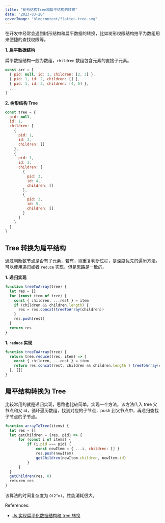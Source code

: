 ```yaml
---
title: "树形结构Tree和扁平结构的转换"
date: "2023-03-20"
coverImage: "blogcontent/flatten-tree.svg"
---
```


在开发中经常会遇到树形结构和扁平数据的转换，比如树形权限结构拍平为数组用来便捷的查找权限等。

**1. 扁平数据结构**

扁平数据结构一般为数组，`children` 数组包含元素的直接子元素。

```js
const arr = [
  { pid: null, id: 1, children: [2, 3] },
  { pid: 1, id: 2, children: [] },
  { pid: 1, id: 3, children: [4, 5] },
  ...
]
```

**2. 树形结构 Tree**

```js
const tree = {
  pid: null,
  id: 1,
  children: [
    {
      pid: 1,
      id: 2,
      children: []
    },
    {
      pid: 1,
      id: 3,
      children: [
        {
          pid: 3,
          id: 4,
          children: []
        },
        {
          pid: 3,
          id: 5,
          children: []
        }
      ]
    }
  ]
}
```

## Tree 转换为扁平结构

通过判断数节点是否有子元素，若有，则重复判断过程，是深度优先的遍历方法。可以使用递归或者 `reduce` 实现，但是思路是一致的。

**1. 递归实现**

```js
function treeToArray(tree) {
  let res = []
  for (const item of tree) {
    const { children, ...rest } = item
    if (children && children.length) {
      res = res.concat(treeToArray(children))
    }
    res.push(rest)
  }
  return res
}
```

**1. `reduce` 实现**

```js
function treeToArray(tree) {
  return tree.reduce((res, item) => {
    const { children, ...rest } = item
    return res.concat(rest, children && children.length ? treeToArray(children) : [])
  }, [])
}
```

## 扁平结构转换为 Tree

比较常用的就是递归实现，思路也比较简单，实现一个方法，该方法传入 tree 父节点和父 id，循环遍历数组，找到对应的子节点，push 到父节点中，再递归查找子节点的子节点。

```js
function arrayToTree(items) {
  let res = []
  let getChildren = (res, pid) => {
      for (const i of items) {
          if (i.pid === pid) {
              const newItem = { ...i, children: [] }
              res.push(newItem)
              getChildren(newItem.children, newItem.id)
          }
      }
  }
  getChildren(res, 0)
  returen res
}
```

该算法的时间复杂度为 `O(2^n)`。性能消耗很大。

References:

- [Js 实现扁平化数据结构和 tree 转换](https://juejin.cn/post/6987224048564437029)
